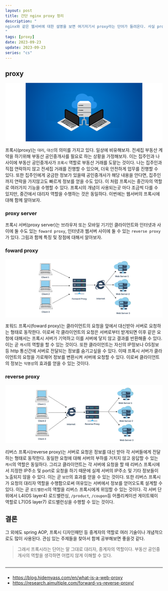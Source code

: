 ```yaml
---
layout: post
title: 간단 nginx proxy 정리
description: "
nginx와 같은 웹서버에 대한 설명을 보면 여기저기서 proxy라는 단어가 들려온다. 사실 proxy는 웹서버뿐 아니라 장르 불문 여러가지 기술이나 개념에서 자주 사용되는 단어이다. 프록시의 개념과 웹서버에서의 동작을 한번 살펴보자.
"
tags: [proxy]
date: 2023-09-23
update: 2023-09-23
series: "cs"
---
```


## proxy
![](proxy-01.png)

프록시(proxy)는 `대리`, `대신`의 의미를 가지고 있다. 일상에 비유해보자. 전세집 부동산 계약을 하기위해 부동산 공인중개사를 필요로 하는 상황을 가정해보자. 이는 집주인과 나 사이에 부동산 공인중개사가 `프록시` 역할로 부동산 거래를 도맡는 것이다.
나는 집주인과 직접 연락하지 않고 전세집 거래를 진행할 수 있으며, 더욱 안전하게 업무를 진행할 수 있다. 또한 집주인에게 궁금한 정보가 있을때 공인중개사가 해당 내용을 안다면, 집주인까지 연락을 가지않고도 빠르게 정보를 얻을 수도 있다. 이 처럼 프록시는 중간자의 역할로 여러가지 기능을 수행할 수 있다. 프록시의 개념이 사용되는곳 마다 조금씩 다를 수 있지만, 중간에서 대리자 역할을 수행하는 것은 동일하다. 이번에는 웹서버의 프록시에 대해 함께 알아보자.

### proxy server
프록시 서버(proxy server)는 브라우저 또는 모바일 기기인 클라이언트와 인터넷과 사이에 둘 수도 있는 `foward proxy`, 인터넷과 웹서버 사이에 둘 수 있는 `reverse proxy`가 있다. 그림과 함께 특징 및 장점에 대해서 알아보자.

### foward proxy
![](proxy-04.png)

포워드 프록시(foward proxy)는 클라이언트의 요청을 앞에서 대신받아 서버로 요청하는 형태로 동작한다. 이로써 각 클라이언트의 요청은 서버로부터 받게되면 이후 같은 요청에 대해서는 프록시 서버가 기억하고 이를 서버에 닿지 않고 결과를 반환해줄 수 있다. 이는 곧 `캐시`의 역할을 할 수 있는 것이다. 또한 클라이언트는 자신의 IP정보나 OS정보등 http 통신간에 서버로 전달되는 정보를 숨기고싶을 수 있다. 이때 프록시 서버가 클라이언트의 요청을 가로채어 정보를 변환시켜 서버에 요청할 수 있다. 이로써 클라이언트의 정보는 `익명성`의 효과를 얻을 수 있는 것이다.

### reverse proxy
![](proxy-03.png)

리버스 프록시(reverse proxy)는 서버로 요청온 정보를 대신 받아 각 서버들에게 전달하는 형태로 동작한다. 동일한 요청에 대해 서버의 부하를 거치지 않고 응답할 수 있는 `캐시`의 역할은 동일하다. 그리고 클라이언트는 각 서버에 요청을 할 때 리버스 프록시에서 지정한 IP주소 및 port로 요청을 하기 때문에 실제 서버의 IP주소 및 기타 정보들이 노출되지 않을 수 있다. 이는 곧 `보안`의 효과를 얻을 수 있는 것이다. 또한 리버스 프록시가 요청의 대리자 역할을 수행함으로써 여유있는 서버에서 정보를 얻어오도록 설계할 수 있다. 이는 곧 `로드밸런서`의 역할을 리버스 프록시에게 위임할 수 있는 것이다. 각 서버 단위에서 L4(OS layer4) 로드밸런싱, `/product`, `/coupon`등 어플리케이션 게이트웨이 역할로 L7(OS layer7) 로드밸런싱을 수행할 수 있는 것이다.

## 결론
그 외에도 spring AOP, 프록시 디자인패턴 등 중계자의 역할로 여러 기술이나 개념적으로도 많이 사용된다. 관심 있는 주제들을 찾아서 함께 공부해보면 좋을것 같다.
> 그래서 프록시라는 단어는 말 그대로 대리자, 중계자의 역할이다. 부동산 공인중개사의 역할을 생각하면 어렵지 않게 이해할 수 있다.

##
***
###
* <https://blog.hidemyass.com/en/what-is-a-web-proxy>
* <https://research.aimultiple.com/forward-vs-reverse-proxy/>